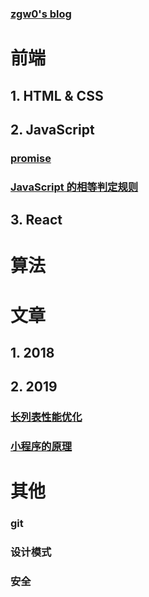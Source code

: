 ### [zgw0's blog](https://github.com/zgw0/blog)


# 前端

## 1. HTML & CSS

## 2. JavaScript

### [promise](./JavaScript/promise.md)
### [JavaScript 的相等判定规则](./JavaScript/===和==判定步骤.md)

## 3. React


# 算法

# 文章

## 1. 2018
## 2. 2019
### [长列表性能优化](./article/long-list.md)
### [小程序的原理](./article/小程序原理.md)


# 其他
### git
### 设计模式
### 安全